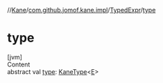 //[Kane](../../index.md)/[com.github.jomof.kane.impl](../index.md)/[TypedExpr](index.md)/[type](type.md)



# type  
[jvm]  
Content  
abstract val [type](type.md): [KaneType](../../com.github.jomof.kane.impl.types/-kane-type/index.md)<[E](index.md)>  



